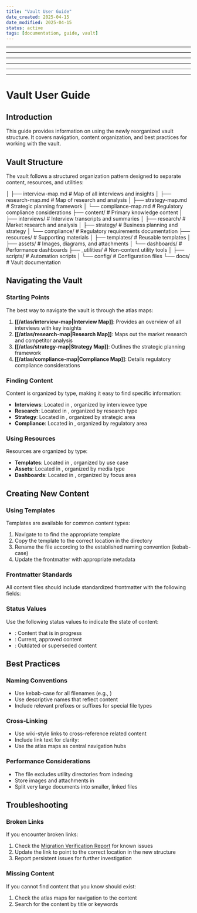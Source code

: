 ```yaml
---
title: "Vault User Guide"
date_created: 2025-04-15
date_modified: 2025-04-15
status: active
tags: [documentation, guide, vault]
---
```


---

---

---

---

---

---

# Vault User Guide

## Introduction

This guide provides information on using the newly reorganized vault structure. It covers navigation, content organization, and best practices for working with the vault.

## Vault Structure

The vault follows a structured organization pattern designed to separate content, resources, and utilities:

│   ├── interview-map.md          # Map of all interviews and insights
│   ├── research-map.md           # Map of research and analysis
│   ├── strategy-map.md           # Strategic planning framework
│   └── compliance-map.md         # Regulatory compliance considerations
├── content/                      # Primary knowledge content
│   ├── interviews/               # Interview transcripts and summaries
│   ├── research/                 # Market research and analysis
│   ├── strategy/                 # Business planning and strategy
│   └── compliance/               # Regulatory requirements documentation
├── resources/                    # Supporting materials
│   ├── templates/                # Reusable templates
│   ├── assets/                   # Images, diagrams, and attachments
│   └── dashboards/               # Performance dashboards
├── _utilities/                   # Non-content utility tools
│   ├── scripts/                  # Automation scripts
│   └── config/                   # Configuration files
└── docs/                         # Vault documentation

## Navigating the Vault

### Starting Points

The best way to navigate the vault is through the atlas maps:

1. **[[/atlas/interview-map|Interview Map]]**: Provides an overview of all interviews with key insights
2. **[[/atlas/research-map|Research Map]]**: Maps out the market research and competitor analysis
3. **[[/atlas/strategy-map|Strategy Map]]**: Outlines the strategic planning framework
4. **[[/atlas/compliance-map|Compliance Map]]**: Details regulatory compliance considerations

### Finding Content

Content is organized by type, making it easy to find specific information:

- **Interviews**: Located in , organized by interviewee type
- **Research**: Located in , organized by research type
- **Strategy**: Located in , organized by strategic area
- **Compliance**: Located in , organized by regulatory area

### Using Resources

Resources are organized by type:

- **Templates**: Located in , organized by use case
- **Assets**: Located in , organized by media type
- **Dashboards**: Located in , organized by focus area

## Creating New Content

### Using Templates

Templates are available for common content types:

1. Navigate to  to find the appropriate template
2. Copy the template to the correct location in the  directory
3. Rename the file according to the established naming convention (kebab-case)
4. Update the frontmatter with appropriate metadata

### Frontmatter Standards

All content files should include standardized frontmatter with the following fields:



### Status Values

Use the following status values to indicate the state of content:

- : Content that is in progress
- : Current, approved content
- : Outdated or superseded content

## Best Practices

### Naming Conventions

- Use kebab-case for all filenames (e.g., )
- Use descriptive names that reflect content
- Include relevant prefixes or suffixes for special file types

### Cross-Linking

- Use wiki-style links to cross-reference related content
- Include link text for clarity: 
- Use the atlas maps as central navigation hubs

### Performance Considerations

- The  file excludes utility directories from indexing
- Store images and attachments in 
- Split very large documents into smaller, linked files

## Troubleshooting

### Broken Links

If you encounter broken links:

1. Check the [Migration Verification Report](migration_verification_report.md) for known issues
2. Update the link to point to the correct location in the new structure
3. Report persistent issues for further investigation

### Missing Content

If you cannot find content that you know should exist:

1. Check the atlas maps for navigation to the content
2. Search for the content by title or keywords
